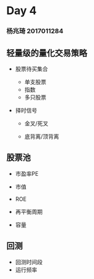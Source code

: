 # Day 4

### 杨兆琦 2017011284



## 轻量级的量化交易策略

- 股票待买集合

  - 单支股票
  - 指数
  - 多只股票

- 择时信号

  - 金叉/死叉

  - 底背离/顶背离

    

## 股票池

- 市盈率PE

- 市值

- ROE

- 再平衡周期

- 容量

  

## 回测

- 回测时间段
- 运行频率
